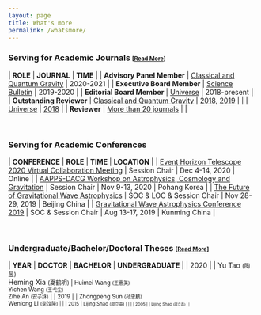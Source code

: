 ```yaml
---
layout: page
title: What's more
permalink: /whatsmore/
---
```


<style>
table {
  font-family: arial, sans-serif;
  border-collapse: collapse;
  width: 100%;
}

td, th {
  border: 1px solid #dddddd;
  text-align: left;
  padding: 8px;
}

tr:nth-child(odd) {
  background-color: #dddddd;
}
</style>

### Serving for Academic Journals <small><small>[[Read More](/docs/journal)]</small></small>

| **ROLE** | **JOURNAL** | **TIME** |
| **Advisory Panel Member** | [Classical and Quantum Gravity](https://iopscience.iop.org/journal/0264-9381/page/Advisory%20Panel) | 2020-2021 |
| **Executive Board Member** | [Science Bulletin](https://www.journals.elsevier.com/science-bulletin) | 2019-2020 |
| **Editorial Board Member** | [Universe](http://www.mdpi.com/journal/universe) | 2018-present |
| **Outstanding Reviewer** | [Classical and Quantum Gravity](http://iopscience.iop.org/journal/0264-9381) | [2018](/docs/CQG2018.pdf), [2019](/docs/CQG2019.pdf) |
| | [Universe](http://www.mdpi.com/journal/universe) | [2018](/docs/Universe2018.pdf) |
| **Reviewer** | [More than 20 journals](/docs/journal) | |

<br>

### Serving for Academic Conferences

| **CONFERENCE** | **ROLE** | **TIME** | **LOCATION** |
| [Event Horizon Telescope 2020 Virtual Collaboration Meeting](https://eventhorizontelescope.teamwork.com/#/notebooks/202519) | Session Chair | Dec 4-14, 2020 | Online |
| [AAPPS-DACG Workshop on Astrophysics, Cosmology and Gravitation](http://www.apctp.org/plan.php/AAPPS-dacg-Workshop) | Session Chair | Nov 9-13, 2020 | Pohang Korea |
| [The Future of Gravitational Wave Astrophysics](http://kiaa.pku.edu.cn/astroforum19/) | SOC & LOC & Session Chair | Nov 28-29, 2019 | Beijing China |
| [Gravitational Wave Astrophysics Conference 2019](http://3rd-gw-astro.csp.escience.cn/dct/page/65559) | SOC & Session Chair | Aug 13-17, 2019 | Kunming China |

<br>

### Undergraduate/Bachelor/Doctoral Theses <small><small>[[Read More](/docs/theses)]</small></small>

| **YEAR** | **DOCTOR** | **BACHELOR** | **UNDERGRADUATE** |
| 2020 | | Yu Tao <small>(陶昱)</small><br>Heming Xia <small>(夏鹤明) | Huimei Wang <small>(王惠美)</small><br>Yichen Wang <small>(王弋尘)</small><br>Zihe An <small>(安子訸)</small> |
| 2019 | | Zhongpeng Sun <small>(孙忠鹏)</small><br>Wenlong Li <small>(李汶隆) | |
| 2015 | Lijing Shao <small>(邵立晶) | | |
| 2005 | | Lijing Shao <small>(邵立晶) |  |


<!-- | [Gravitational Wave Astrophysics for Early Career Scientists](TBA) | Organizer | May 3-7, 2021 | Leiden Netherlands |
| [The 1st Electronic Conference on Universe](https://sciforum.net/conference/ECU2021) | Session Chair | Feb 22-28, 2021 | Online |
| [Dialogue at the Dream Field: Supranuclear Matter](http://www.phy.pku.edu.cn/~FPS/ddf/) | SOC | Aug 17-21, 2020 | Guiyang China | -->

<!--

| 2024 | Hongbo Li <small>(李洪波)</small> | | |
| 2023 | Yong Gao <small>(高勇)</small><br>Chang Liu <small>(刘畅)</small> | | |
| 2021 | Junjie Zhao <small>(赵俊杰)</small><br>Xueli Miao <small>(缪雪丽) | Huimei Wang <small>(王惠美)</small><br>Lingqian Qiu <small>(邱令倩)</small><br>Jingyuan Deng <small>(邓景元)</small><br>Chunjiang Li <small>(李春江)</small><br>	Yutong Li <small>(李玉童)</small> | Yacheng Kang <small>(康亚城)</small><br>Yiren Lin <small>(林伊人)</small><br>Yuchang Chen <small>(陈宇畅)</small><br>Zexin Hu <small>(	胡泽昕)</small> |

### Useful Links

0. [General Purposes: mostly on programming](/docs/website-general)
0. [Specific Purposes: again mostly on programming](/docs/website-specific)
0. [Pulsars and Gravitational Waves](/docs/website-psr-gw)

### References for Research Topics

I keep updating [an incomplete list of references](/docs/references) for easy
use by my group members. Please don't tell me if your favorite papers or books
are not included, because,
- this list is never supposed to be complete and,
- I am still reading your papers/books!

### Events

- Google calendar embeded

<iframe src="https://calendar.google.com/calendar/embed?height=600&amp;wkst=2&amp;bgcolor=%23ffffff&amp;ctz=Asia%2FShanghai&amp;src=cnZhNzZnMDdqYzA5YzVraTBmYzdibTN0M2dAZ3JvdXAuY2FsZW5kYXIuZ29vZ2xlLmNvbQ&amp;color=%23009688&amp;showTitle=0&amp;showPrint=0" style="border-width:0" width="800" height="600" frameborder="0" scrolling="no"></iframe>

-->
